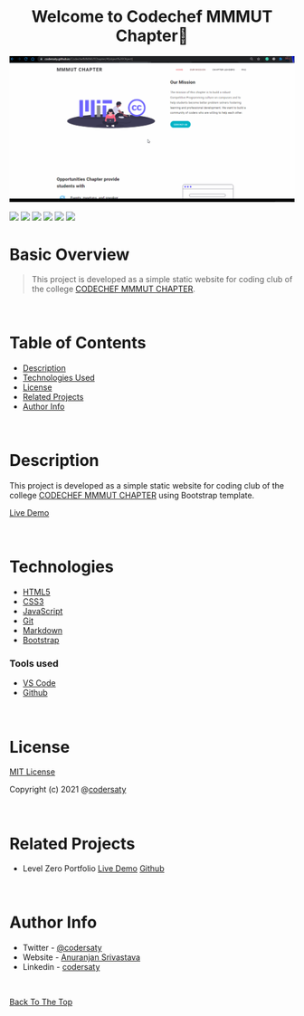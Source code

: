 <h1 align="center" id="top">Welcome to Codechef MMMUT Chapter👋</h1>
<p align="center"><img src="assets/images/demo.gif"></p>

![](https://img.shields.io/badge/CSS-3-blue)
![](https://img.shields.io/badge/HTML-5-blue)
![](https://img.shields.io/badge/JavaScript-ES6-blue)
![](https://img.shields.io/badge/BootStrap-4-blue)
![](https://img.shields.io/badge/git-%20-grey)
![](https://img.shields.io/badge/github-%20-grey)


# Basic Overview

> This project is developed as a simple static website for coding club of the college [CODECHEF MMMUT CHAPTER](https://codersaty.github.io/CodechefMMMUTChapter).
<br/>


# Table of Contents

- [Description](#description)
- [Technologies Used](#technologies)
- [License](#license)
- [Related Projects](#related-projects)
- [Author Info](#author-info)

<br/>

# Description

This project is developed as a simple static website for coding club of the college [CODECHEF MMMUT CHAPTER](https://codersaty.github.io/CodechefMMMUTChapter) using Bootstrap template.

[Live Demo](https://codersaty.github.io/CodechefMMMUTChapter/)

<br/>

# Technologies

- [HTML5](https://en.wikipedia.org/wiki/HTML5)
- [CSS3](https://en.wikipedia.org/wiki/CSS)
- [JavaScript](https://en.wikipedia.org/wiki/JavaScript)
- [Git](https://en.wikipedia.org/wiki/Git)
- [Markdown](https://en.wikipedia.org/wiki/Markdown)
- [Bootstrap](https://en.wikipedia.org/wiki/Bootstrap_(front-end_framework))

### Tools used

- [VS Code](https://en.wikipedia.org/wiki/Visual_Studio_Code)
- [Github](https://en.wikipedia.org/wiki/GitHub)


<br/>

# License

[MIT License](LICENSE.md)

Copyright (c) 2021 @[codersaty](http://codersaty.github.io/Portfolio)

<br/>

# Related Projects


- Level Zero Portfolio [Live Demo](https://codersaty.netlify.app/) [Github](https://github.com/CoderSaty/LevelZeroPortfolio)

<br/>

# Author Info

- Twitter - [@codersaty](https://twitter.com/codersaty)
- Website - [Anuranjan Srivastava](http://codersaty.github.io/Portfolio)
- Linkedin - [codersaty](https://www.linkedin.com/in/codersaty)

<br/>

[Back To The Top](#top)
